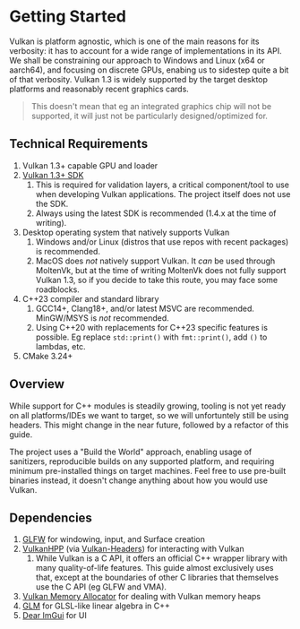 # Getting Started

Vulkan is platform agnostic, which is one of the main reasons for its verbosity: it has to account for a wide range of implementations in its API. We shall be constraining our approach to Windows and Linux (x64 or aarch64), and focusing on discrete GPUs, enabing us to sidestep quite a bit of that verbosity. Vulkan 1.3 is widely supported by the target desktop platforms and reasonably recent graphics cards.

> This doesn't mean that eg an integrated graphics chip will not be supported, it will just not be particularly designed/optimized for.

## Technical Requirements

1. Vulkan 1.3+ capable GPU and loader
1. [Vulkan 1.3+ SDK](https://vulkan.lunarg.com/sdk/home)
    1. This is required for validation layers, a critical component/tool to use when developing Vulkan applications. The project itself does not use the SDK.
    1. Always using the latest SDK is recommended (1.4.x at the time of writing).
1. Desktop operating system that natively supports Vulkan
    1. Windows and/or Linux (distros that use repos with recent packages) is recommended.
    1. MacOS does _not_ natively support Vulkan. It _can_ be used through MoltenVk, but at the time of writing MoltenVk does not fully support Vulkan 1.3, so if you decide to take this route, you may face some roadblocks.
1. C++23 compiler and standard library
    1. GCC14+, Clang18+, and/or latest MSVC are recommended. MinGW/MSYS is _not_ recommended.
    1. Using C++20 with replacements for C++23 specific features is possible. Eg replace `std::print()` with `fmt::print()`, add `()` to lambdas, etc.
1. CMake 3.24+

## Overview

While support for C++ modules is steadily growing, tooling is not yet ready on all platforms/IDEs we want to target, so we will unfortuntely still be using headers. This might change in the near future, followed by a refactor of this guide.

The project uses a "Build the World" approach, enabling usage of sanitizers, reproducible builds on any supported platform, and requiring minimum pre-installed things on target machines. Feel free to use pre-built binaries instead, it doesn't change anything about how you would use Vulkan.

## Dependencies

1. [GLFW](https://github.com/glfw/glfw) for windowing, input, and Surface creation
1. [VulkanHPP](https://github.com/KhronosGroup/Vulkan-Hpp) (via [Vulkan-Headers](https://github.com/KhronosGroup/Vulkan-Headers)) for interacting with Vulkan
    1. While Vulkan is a C API, it offers an official C++ wrapper library with many quality-of-life features. This guide almost exclusively uses that, except at the boundaries of other C libraries that themselves use the C API (eg GLFW and VMA).
1. [Vulkan Memory Allocator](https://github.com/GPUOpen-LibrariesAndSDKs/VulkanMemoryAllocator/) for dealing with Vulkan memory heaps
1. [GLM](https://github.com/g-truc/glm) for GLSL-like linear algebra in C++
1. [Dear ImGui](https://github.com/ocornut/imgui) for UI

